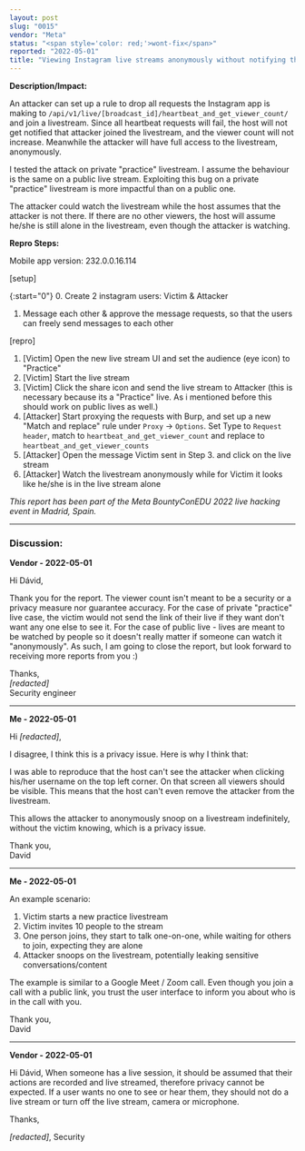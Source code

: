 ```yaml
---
layout: post
slug: "0015"
vendor: "Meta"
status: "<span style='color: red;'>wont-fix</span>"
reported: "2022-05-01"
title: "Viewing Instagram live streams anonymously without notifying the host"
---
```


**Description/Impact:**

An attacker can set up a rule to drop all requests the Instagram app is making to `/api/v1/live/[broadcast_id]/heartbeat_and_get_viewer_count/` and join a livestream. Since all heartbeat requests will fail, the host will not get notified that attacker joined the livestream, and the viewer count will not increase. Meanwhile the attacker will have full access to the livestream, anonymously.

I tested the attack on private "practice" livestream. I assume the behaviour is the same on a public live stream. Exploiting this bug on a private "practice" livestream is more impactful than on a public one.

The attacker could watch the livestream while the host assumes that the attacker is not there. If there are no other viewers, the host will assume he/she is still alone in the livestream, even though the attacker is watching.

**Repro Steps:**

Mobile app version: 232.0.0.16.114

[setup]

{:start="0"}
0. Create 2 instagram users: Victim & Attacker
1. Message each other & approve the message requests, so that the users can freely send messages to each other

[repro]

1. [Victim] Open the new live stream UI and set the audience (eye icon) to "Practice"
2. [Victim] Start the live stream
3. [Victim] Click the share icon and send the live stream to Attacker (this is necessary because its a "Practice" live. As i mentioned before this should work on public lives as well.)
4. [Attacker] Start proxying the requests with Burp, and set up a new "Match and replace" rule under `Proxy` -> `Options`. Set Type to `Request header`, match to `heartbeat_and_get_viewer_count` and replace to `heartbeat_and_get_viewer_counts`
5. [Attacker] Open the message Victim sent in Step 3. and click on the live stream
6. [Attacker] Watch the livestream anonymously while for Victim it looks like he/she is in the live stream alone

*This report has been part of the Meta BountyConEDU 2022 live hacking event in Madrid, Spain.*

---
### Discussion:


**Vendor - 2022-05-01**

Hi Dávid,

Thank you for the report. The viewer count isn't meant to be a security or a privacy measure nor guarantee accuracy. For the case of private "practice" live case, the victim would not send the link of their live if they want don't want any one else to see it. For the case of public live - lives are meant to be watched by people so it doesn't really matter if someone can watch it "anonymously". As such, I am going to close the report, but look forward to receiving more reports from you :)

Thanks, \
*[redacted]* \
Security engineer

---

**Me - 2022-05-01**

Hi *[redacted]*,

I disagree, I think this is a privacy issue. Here is why I think that:

I was able to reproduce that the host can't see the attacker when clicking his/her username on the top left corner. On that screen all viewers should be visible. This means that the host can't even remove the attacker from the livestream.

This allows the attacker to anonymously snoop on a livestream indefinitely, without the victim knowing, which is a privacy issue.

Thank you, \
David

---

**Me - 2022-05-01**

An example scenario:

1. Victim starts a new practice livestream
2. Victim invites 10 people to the stream
3. One person joins, they start to talk one-on-one, while waiting for others to join, expecting they are alone
4. Attacker snoops on the livestream, potentially leaking sensitive conversations/content

The example is similar to a Google Meet / Zoom call. Even though you join a call with a public link, you trust the user interface to inform you about who is in the call with you.

Thank you, \
David

---

**Vendor - 2022-05-01**

Hi Dávid,
When someone has a live session, it should be assumed that their actions are recorded and live streamed, therefore privacy cannot be expected.
If a user wants no one to see or hear them, they should not do a live stream or turn off the live stream, camera or microphone.

Thanks,

*[redacted]*, Security
